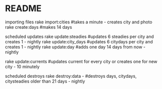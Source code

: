 # README

importing files
rake import:cities #takes a minute - creates city and photo
rake create:days #makes 14 days

scheduled updates
rake update:steadies #updates 6 steadies per city and creates 1 - nightly
rake update:city_days #updates 6 citydays per city and creates 1 - nightly
rake update:day #adds one day 14 days from now - nightly

rake update:currents #updates current for every city or creates one for new city - 10 minutely

scheduled destroys
rake destroy:data - #destroys days, citydays, citysteadies older than 21 days - nightly
